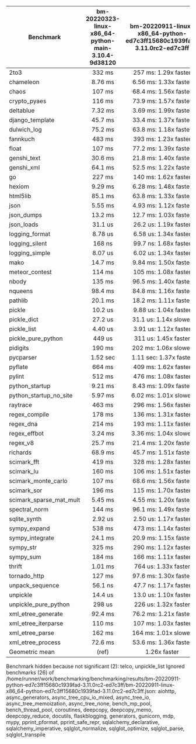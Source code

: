 | Benchmark               | bm-20220323-linux-x86_64-python-main-3.10.4-9d38120 | bm-20220911-linux-x86_64-python-ed7c3ff15680c1939fad-3.11.0rc2-ed7c3ff |
|-------------------------|:---------------------------------------------------:|:----------------------------------------------------------------------:|
| 2to3                    | 332 ms                                              | 257 ms: 1.29x faster                                                   |
| chameleon               | 8.76 ms                                             | 6.56 ms: 1.33x faster                                                  |
| chaos                   | 107 ms                                              | 68.4 ms: 1.56x faster                                                  |
| crypto_pyaes            | 116 ms                                              | 73.9 ms: 1.57x faster                                                  |
| deltablue               | 7.32 ms                                             | 3.69 ms: 1.99x faster                                                  |
| django_template         | 45.7 ms                                             | 33.4 ms: 1.37x faster                                                  |
| dulwich_log             | 75.2 ms                                             | 63.8 ms: 1.18x faster                                                  |
| fannkuch                | 483 ms                                              | 393 ms: 1.23x faster                                                   |
| float                   | 107 ms                                              | 77.2 ms: 1.39x faster                                                  |
| genshi_text             | 30.6 ms                                             | 21.8 ms: 1.40x faster                                                  |
| genshi_xml              | 64.1 ms                                             | 52.5 ms: 1.22x faster                                                  |
| go                      | 227 ms                                              | 140 ms: 1.62x faster                                                   |
| hexiom                  | 9.29 ms                                             | 6.28 ms: 1.48x faster                                                  |
| html5lib                | 85.1 ms                                             | 63.8 ms: 1.33x faster                                                  |
| json                    | 5.55 ms                                             | 4.93 ms: 1.12x faster                                                  |
| json_dumps              | 13.2 ms                                             | 12.7 ms: 1.03x faster                                                  |
| json_loads              | 31.1 us                                             | 26.2 us: 1.19x faster                                                  |
| logging_format          | 8.78 us                                             | 6.58 us: 1.34x faster                                                  |
| logging_silent          | 168 ns                                              | 99.7 ns: 1.68x faster                                                  |
| logging_simple          | 8.07 us                                             | 6.02 us: 1.34x faster                                                  |
| mako                    | 14.7 ms                                             | 9.84 ms: 1.50x faster                                                  |
| meteor_contest          | 114 ms                                              | 105 ms: 1.08x faster                                                   |
| nbody                   | 135 ms                                              | 96.5 ms: 1.40x faster                                                  |
| nqueens                 | 98.4 ms                                             | 84.8 ms: 1.16x faster                                                  |
| pathlib                 | 20.1 ms                                             | 18.2 ms: 1.11x faster                                                  |
| pickle                  | 10.2 us                                             | 9.88 us: 1.04x faster                                                  |
| pickle_dict             | 27.2 us                                             | 31.1 us: 1.14x slower                                                  |
| pickle_list             | 4.40 us                                             | 3.91 us: 1.12x faster                                                  |
| pickle_pure_python      | 449 us                                              | 311 us: 1.45x faster                                                   |
| pidigits                | 190 ms                                              | 202 ms: 1.06x slower                                                   |
| pycparser               | 1.52 sec                                            | 1.11 sec: 1.37x faster                                                 |
| pyflate                 | 664 ms                                              | 409 ms: 1.62x faster                                                   |
| pylint                  | 512 ms                                              | 476 ms: 1.08x faster                                                   |
| python_startup          | 9.21 ms                                             | 8.43 ms: 1.09x faster                                                  |
| python_startup_no_site  | 5.97 ms                                             | 6.02 ms: 1.01x slower                                                  |
| raytrace                | 463 ms                                              | 296 ms: 1.56x faster                                                   |
| regex_compile           | 178 ms                                              | 136 ms: 1.31x faster                                                   |
| regex_dna               | 214 ms                                              | 193 ms: 1.11x faster                                                   |
| regex_effbot            | 3.24 ms                                             | 3.36 ms: 1.04x slower                                                  |
| regex_v8                | 25.7 ms                                             | 21.4 ms: 1.20x faster                                                  |
| richards                | 68.9 ms                                             | 45.7 ms: 1.51x faster                                                  |
| scimark_fft             | 419 ms                                              | 328 ms: 1.28x faster                                                   |
| scimark_lu              | 160 ms                                              | 106 ms: 1.51x faster                                                   |
| scimark_monte_carlo     | 107 ms                                              | 68.6 ms: 1.56x faster                                                  |
| scimark_sor             | 196 ms                                              | 115 ms: 1.70x faster                                                   |
| scimark_sparse_mat_mult | 5.45 ms                                             | 4.55 ms: 1.20x faster                                                  |
| spectral_norm           | 144 ms                                              | 96.1 ms: 1.49x faster                                                  |
| sqlite_synth            | 2.92 us                                             | 2.50 us: 1.17x faster                                                  |
| sympy_expand            | 538 ms                                              | 473 ms: 1.14x faster                                                   |
| sympy_integrate         | 24.1 ms                                             | 20.9 ms: 1.15x faster                                                  |
| sympy_str               | 325 ms                                              | 290 ms: 1.12x faster                                                   |
| sympy_sum               | 184 ms                                              | 166 ms: 1.11x faster                                                   |
| thrift                  | 1.01 ms                                             | 764 us: 1.33x faster                                                   |
| tornado_http            | 127 ms                                              | 97.6 ms: 1.30x faster                                                  |
| unpack_sequence         | 56.1 ns                                             | 47.7 ns: 1.17x faster                                                  |
| unpickle                | 14.4 us                                             | 13.0 us: 1.10x faster                                                  |
| unpickle_pure_python    | 298 us                                              | 226 us: 1.32x faster                                                   |
| xml_etree_generate      | 92.4 ms                                             | 76.2 ms: 1.21x faster                                                  |
| xml_etree_iterparse     | 110 ms                                              | 107 ms: 1.03x faster                                                   |
| xml_etree_parse         | 162 ms                                              | 164 ms: 1.01x slower                                                   |
| xml_etree_process       | 72.6 ms                                             | 53.6 ms: 1.36x faster                                                  |
| Geometric mean          | (ref)                                               | 1.26x faster                                                           |

Benchmark hidden because not significant (2): telco, unpickle_list
Ignored benchmarks (26) of /home/runner/work/benchmarking/benchmarking/results/bm-20220911-python-ed7c3ff15680c1939fad-3.11.0rc2-ed7c3ff/bm-20220911-linux-x86_64-python-ed7c3ff15680c1939fad-3.11.0rc2-ed7c3ff.json: aiohttp, async_generators, async_tree_cpu_io_mixed, async_tree_io, async_tree_memoization, async_tree_none, bench_mp_pool, bench_thread_pool, coroutines, deepcopy, deepcopy_memo, deepcopy_reduce, docutils, flaskblogging, generators, gunicorn, mdp, mypy, pprint_pformat, pprint_safe_repr, sqlalchemy_declarative, sqlalchemy_imperative, sqlglot_normalize, sqlglot_optimize, sqlglot_parse, sqlglot_transpile
